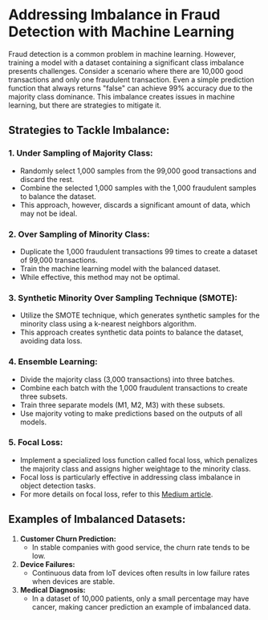 # Addressing Imbalance in Fraud Detection with Machine Learning

Fraud detection is a common problem in machine learning. However, training a model with a dataset containing a significant class imbalance presents challenges. Consider a scenario where there are 10,000 good transactions and only one fraudulent transaction. Even a simple prediction function that always returns "false" can achieve 99% accuracy due to the majority class dominance. This imbalance creates issues in machine learning, but there are strategies to mitigate it.

## Strategies to Tackle Imbalance:

### 1. Under Sampling of Majority Class:

- Randomly select 1,000 samples from the 99,000 good transactions and discard the rest.
- Combine the selected 1,000 samples with the 1,000 fraudulent samples to balance the dataset.
- This approach, however, discards a significant amount of data, which may not be ideal.

### 2. Over Sampling of Minority Class:

- Duplicate the 1,000 fraudulent transactions 99 times to create a dataset of 99,000 transactions.
- Train the machine learning model with the balanced dataset.
- While effective, this method may not be optimal.

### 3. Synthetic Minority Over Sampling Technique (SMOTE):

- Utilize the SMOTE technique, which generates synthetic samples for the minority class using a k-nearest neighbors algorithm.
- This approach creates synthetic data points to balance the dataset, avoiding data loss.

### 4. Ensemble Learning:

- Divide the majority class (3,000 transactions) into three batches.
- Combine each batch with the 1,000 fraudulent transactions to create three subsets.
- Train three separate models (M1, M2, M3) with these subsets.
- Use majority voting to make predictions based on the outputs of all models.

### 5. Focal Loss:

- Implement a specialized loss function called focal loss, which penalizes the majority class and assigns higher weightage to the minority class.
- Focal loss is particularly effective in addressing class imbalance in object detection tasks.
- For more details on focal loss, refer to this [Medium article](https://medium.com/analytics-vidhya/how-focal-loss-fixes-the-class-imbalance-problem-in-object-detection-3d2e1c4da8d7#:~:text=Focal%20loss%20is%20very%20useful,is%20simple%20and%20highly%20effective).

## Examples of Imbalanced Datasets:

1. **Customer Churn Prediction:**
   - In stable companies with good service, the churn rate tends to be low.
2. **Device Failures:**
   - Continuous data from IoT devices often results in low failure rates when devices are stable.
3. **Medical Diagnosis:**
   - In a dataset of 10,000 patients, only a small percentage may have cancer, making cancer prediction an example of imbalanced data.
